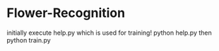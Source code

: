 # Flower-Recognition
initially execute help.py which is used for training!
python help.py
then 
python train.py
